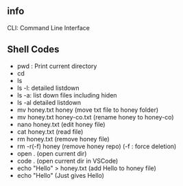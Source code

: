 ## info
CLI: Command Line Interface

## Shell Codes
- pwd : Print current directory
- cd
- ls
- ls -l: detailed listdown
- ls -a: list down files including hiden
- ls -al detailed listdown
- mv honey.txt honey (move txt file to honey folder)
- mv honey.txt honey-co.txt (rename honey to honey-co)
- nano honey.txt (edit honey file)
- cat  honey.txt (read file)
- rm honey.txt  (remove honey file)
- rm -r(-f) honey (remove honey repo) (-f : force deletion)
- open . (open current dir)
- code . (open current dir in VSCode)
- echo "Hello" > honey.txt (add Hello to honey file)
- echo "Hello" (Just gives Hello)

